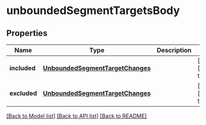 # unboundedSegmentTargetsBody

## Properties
Name | Type | Description | Notes
------------ | ------------- | ------------- | -------------
**included** | [**UnboundedSegmentTargetChanges**](UnboundedSegmentTargetChanges.md) |  | [optional] [default to null]
**excluded** | [**UnboundedSegmentTargetChanges**](UnboundedSegmentTargetChanges.md) |  | [optional] [default to null]

[[Back to Model list]](../README.md#documentation-for-models) [[Back to API list]](../README.md#documentation-for-api-endpoints) [[Back to README]](../README.md)


